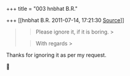 +++
title = "003 hnbhat B.R."

+++
[[hnbhat B.R.	2011-07-14, 17:21:30 [Source](https://groups.google.com/g/samskrita/c/2cCpM1Vh2-0)]]



> 
> > Please ignore it, if it is boring. >
> 
> > 
> > 
> > 
> > 
> > With regards >
> 
> > 
> > 

  

  

Thanks for ignoring it as per my request.

  



